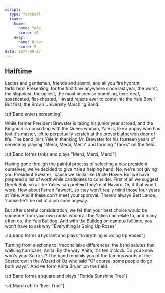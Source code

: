 ```yaml
---
script:
  type: football
  teams:
    home:
      name: Yale
      score: 10
    away:
      name: Brown
      score: 9
date: 1977-09-17
---
```


## Halftime

Ladies and gentlemen, friends and alumni, and all you fire hydrant fertilizers! Presenting, for the first time anywhere since last year, the worst, the sloppiest, the ugliest, the most imprecise bumbling, tone-deaf, spasticated, flat-chested, Havard rejects ever to come into the Yale Bowl! But first, the Brown University Marching Band.

:sd[Band enters screaming]

While former President Brewster is taking his junior year abroad, and the Kingman is consorting with the Queen woman, Yale is, like a puppy who has lost it's master, left to perpetually scratch at the proverbial screen door of life. The band joins Yale in thanking Mr. Brewster for his fourteen years of service by playing "Merci, Merci, Merci" and forming "Tanks" on the field.

:sd[Band forms tanks and plays "Merci, Merci, Merci"]

Having gone through the painful process of selecting a new president ourselves, we've decided to give Yale a helping hand. No, we're not giving you President Swearer, 'cause we kinda like Uncle Howie. But we have prepared a list of worthwhile candidates to consider. First of all we suggest Derek Bok, so all the Yalies can pretend they're at Havard. Or, if that won't work. How about Farrah Fawcett, so they won't really mind those four years at Yale. And if these don't meet your approval. There's always Bert Lance, 'cause he'll be out of a job soon anyway.

But after careful consideration, we fell that your best choice would be someone from your own ranks whom all the Yalies can relate to, and many often do, the Yale Bulldog. And with the Bulldog on campus fulltime, you won't have to ask why "Everything is Going Up Roses"

:sd[Band forms a hydrant and plays "Everything is Going Up Roses"]

Turning from elections to irreconcilable differences, the band salutes that walking hurricane, Anita. By the way, Anita, it's ten o'clock. Do you know who's your Sun kist? The band reminds you of the famous words of the Scarecrow in the Wizard of Oz who said "Of course, some people do go both ways". And we form Anita Bryant on the field.

:sd[Band forms a square and plays "Florida Sunshine Tree"]

:sd[March off to "Ever True"]
